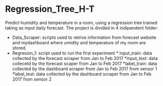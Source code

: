 # Regression_Tree_H-T
Predict humidity and temperature in a room, using a regression tree trained taking as input daily forecast.
The project is divided in 4 indipendent folder:

 * Data_Scraper: scripts used to retrive information from forecast website and mydashboard where umidity
          and temperature of my room are stored.   
 * Regresion_1: script used to run the first experiment
          * input_train: data collected by the forecast scraper from Jan to Feb 2017
                    *input_test:  data collecetd by the forecast scaper from Jan to Feb 2017
                    *label_train: data collected by the dashboard scraper from Jan to Feb 2017 from sensor 1
                    *label_test:  data collected by the dashboard scraper from Jan to Feb 2017 from sensor 2
 
